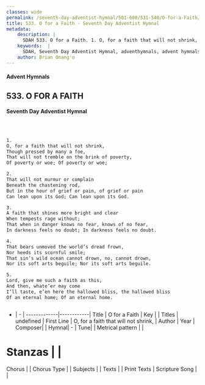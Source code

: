 ```yaml
---
classes: wide
permalink: /seventh-day-adventist-hymnal/501-600/531-540/O-for-a-Faith/
title: 533. O for a Faith - Seventh Day Adventist Hymnal
metadata:
    description: |
      SDAH 533. O for a Faith. 1. O, for a faith that will not shrink, Though pressed by many a foe, That will not tremble on the brink of poverty, Of poverty or woe; Of poverty or woe;
    keywords:  |
      SDAH, Seventh Day Adventist Hymnal, adventhymnals, advent hymnals, O for a Faith, O, for a faith that will not shrink, 
    author: Brian Onang'o
---
```


#### Advent Hymnals
## 533. O FOR A FAITH
#### Seventh Day Adventist Hymnal

```txt



1.
O, for a faith that will not shrink,
Though pressed by many a foe,
That will not tremble on the brink of poverty,
Of poverty or woe; Of poverty or woe;

2.
That will not murmur or complain
Beneath the chastening rod,
But in the hour of grief or pain, of grief or pain
Can lean upon its God; Can lean upon its God.

3.
A faith that shines more bright and clear
When tempests rage without;
That when in danger knows no fear, knows of no fear,
In darkness feels no doubt; In darkness feels no doubt.

4.
That bears unmoved the world’s dread frown,
Nor heeds its scornful smile;
That sin’s wild ocean cannot drown, no, cannot drown,
Nor its soft arts beguile; Nor its soft arts beguile.

5.
Lord, give me such a faith as this,
And then, whate’er may come
I’ll taste, e’en here the hallowed bliss, the hallowed bliss
Of an eternal home; Of an eternal home.



```

- |   -  |
-------------|------------|
Title | O for a Faith |
Key |  |
Titles | undefined |
First Line | O, for a faith that will not shrink, |
Author | 
Year | 
Composer|  |
Hymnal|  - |
Tune|  |
Metrical pattern | |
# Stanzas |  |
Chorus |  |
Chorus Type |  |
Subjects |  |
Texts |  |
Print Texts | 
Scripture Song |  |
  
